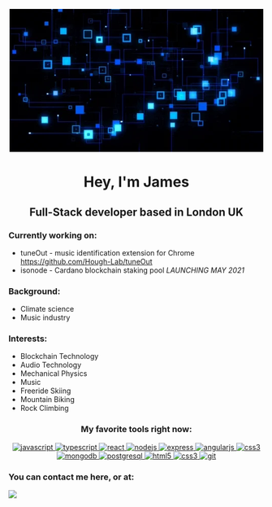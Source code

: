 <p align="center">
<img src="assets/r1.webp" alt="">
</p>

#                                             <center>**Hey, I'm James** </center>

## 														<center>**Full-Stack developer based in London UK**</center>

### Currently working on:

- tuneOut - music identification extension for Chrome https://github.com/Hough-Lab/tuneOut
- isonode - Cardano blockchain staking pool *LAUNCHING MAY 2021*

### Background:

- Climate science
- Music industry

### Interests:
- Blockchain Technology
- Audio Technology
- Mechanical Physics
- Music
- Freeride Skiing
- Mountain Biking
- Rock Climbing

### <center>**My favorite tools right now:** </center>

<center>

[![javascript](https://camo.githubusercontent.com/fd2e93802d3721ee42f49b505ffe71349f8ed87e86c96fcb96e746505faf0d23/68747470733a2f2f69636f6e67722e616d2f64657669636f6e2f6a6176617363726970742d6f726967696e616c2e7376673f73697a653d31323826636f6c6f723d63757272656e74436f6c6f72) ](https://developer.mozilla.org/en-US/docs/Web/JavaScript)[![typescript](https://camo.githubusercontent.com/969941fee70809f2e154beb80b7f50f3d80a67eb35f7e5c8a47b614032ec7b6a/68747470733a2f2f69636f6e67722e616d2f64657669636f6e2f747970657363726970742d6f726967696e616c2e7376673f73697a653d31323826636f6c6f723d63757272656e74436f6c6f72) ](https://icongr.am/devicon/typescript-original.svg?size=128&color=currentColor)[![react](https://camo.githubusercontent.com/290939f8582a3cfe443a7d1d555e1403b6b9553fa97bc6f8db0e95771cce45f6/68747470733a2f2f69636f6e67722e616d2f64657669636f6e2f72656163742d6f726967696e616c2e7376673f73697a653d31323826636f6c6f723d63757272656e74436f6c6f72) ](https://reactjs.org/)[![nodejs](https://camo.githubusercontent.com/b6f3a358faa8d7b5a24528eef859f2200e930ddf058c9bbf2319f5294e5ddc89/68747470733a2f2f69636f6e67722e616d2f64657669636f6e2f6e6f64656a732d6f726967696e616c2d776f72646d61726b2e7376673f73697a653d31323826636f6c6f723d63757272656e74436f6c6f72) ](https://nodejs.org/)[![express](https://camo.githubusercontent.com/4f943da006980b03002bdbc3d40630c2e849f0131bfa8d1ee8e2714723df5e16/68747470733a2f2f69636f6e67722e616d2f64657669636f6e2f657870726573732d6f726967696e616c2d776f72646d61726b2e7376673f73697a653d31323826636f6c6f723d63757272656e74436f6c6f72) ](https://expressjs.com/)[![angularjs](https://camo.githubusercontent.com/97c607d6bf4fcac0e1dcd3a60180dc8859efbdd4028df3ef678de79566ccf15a/68747470733a2f2f69636f6e67722e616d2f64657669636f6e2f616e67756c61726a732d6f726967696e616c2e7376673f73697a653d31323826636f6c6f723d63757272656e74436f6c6f72) ](https://angular.io/)[![css3](https://user-images.githubusercontent.com/25126281/102015838-d4678280-3d55-11eb-81d2-cd2a79ea3a82.png) ](https://graphql.github.io/)[![mongodb](https://camo.githubusercontent.com/d877614148260e402126c50c49552a4a34c81594c4030a7726d1be68f7135b72/68747470733a2f2f69636f6e67722e616d2f64657669636f6e2f6d6f6e676f64622d6f726967696e616c2d776f72646d61726b2e7376673f73697a653d31323826636f6c6f723d63757272656e74436f6c6f72) ](https://www.mongodb.com/)[![postgresql](https://camo.githubusercontent.com/e3cc61d919bd70f7419bd1dd9d74b56e786efd0e5250c109b7a18d99ab1c1eaf/68747470733a2f2f69636f6e67722e616d2f64657669636f6e2f706f737467726573716c2d6f726967696e616c2d776f72646d61726b2e7376673f73697a653d31323826636f6c6f723d63757272656e74436f6c6f72) ](https://www.postgresql.org/)[![html5](https://camo.githubusercontent.com/ca2dd340a34ff89794d363b552a2acd0edbf30e7e84438fe979bb75b86d7f20d/68747470733a2f2f69636f6e67722e616d2f64657669636f6e2f68746d6c352d6f726967696e616c2d776f72646d61726b2e7376673f73697a653d31323826636f6c6f723d63757272656e74436f6c6f72) ](https://www.w3.org/html/)[![css3](https://camo.githubusercontent.com/85a8b97390bbadb88c3c5453648f18b0f50d27a4c593c23868cc9d43605c474f/68747470733a2f2f69636f6e67722e616d2f64657669636f6e2f637373332d6f726967696e616c2d776f72646d61726b2e7376673f73697a653d31323826636f6c6f723d63757272656e74436f6c6f72) ](https://www.w3schools.com/css/)[![git](https://camo.githubusercontent.com/e7a1a4cc187ec626ffacf138780f8f50d41480afb9af1a893941de702cc9f13e/68747470733a2f2f69636f6e67722e616d2f64657669636f6e2f6769742d6f726967696e616c2e7376673f73697a653d31323826636f6c6f723d63757272656e74436f6c6f72) ](https://git-scm.com/)

</center>



### You can contact me here, or at:
<a href="https://www.linkedin.com/in/hough-lab/"> <img src="https://content.linkedin.com/content/dam/me/business/en-us/amp/brand-site/v2/bg/LI-Logo.svg.original.svg" ></a>
